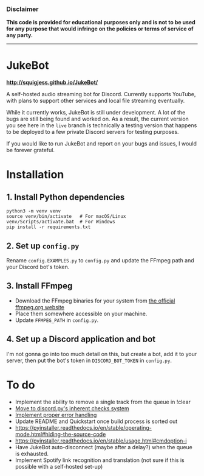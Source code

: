 ### Disclaimer
**This code is provided for educational purposes only and is not to be used for any purpose that would infringe on the policies or terms of service of any party.**

------------------------

# JukeBot

**http://squigjess.github.io/JukeBot/**

A self-hosted audio streaming bot for Discord. Currently supports YouTube, with plans to support other services and local file streaming eventually.

While it currently works, JukeBot is still under development. A lot of the bugs are still being found and worked on. As a result, the current version you see here in the `live` branch is technically a testing version that happens to be deployed to a few private Discord servers for testing purposes.

If you would like to run JukeBot and report on your bugs and issues, I would be forever grateful.

# Installation

## 1. Install Python dependencies
    python3 -m venv venv
    source venv/bin/activate   # For macOS/Linux
    venv/Scripts/activate.bat  # For Windows
    pip install -r requirements.txt

## 2. Set up `config.py`
Rename `config.EXAMPLES.py` to `config.py` and update the FFmpeg path and your Discord bot's token.

## 3. Install FFmpeg
* Download the FFmpeg binaries for your system from [the official ffmpeg.org website](https://ffmpeg.org/download.html)
* Place them somewhere accessible on your machine.
* Update `FFMPEG_PATH` in `config.py`.

## 4. Set up a Discord application and bot
I'm not gonna go into too much detail on this, but create a bot, add it to your server, then put the bot's token in `DISCORD_BOT_TOKEN` in `config.py`.

# To do
* Implement the ability to remove a single track from the queue in !clear
* [Move to discord.py's inherent checks system](https://discordpy.readthedocs.io/en/stable/ext/commands/commands.html?highlight=on_command_error#checks)
* [Implement proper error handling](https://discordpy.readthedocs.io/en/stable/ext/commands/commands.html?highlight=on_command_error#error-handling)
* Update README and Quickstart once build process is sorted out
* https://pyinstaller.readthedocs.io/en/stable/operating-mode.html#hiding-the-source-code
* https://pyinstaller.readthedocs.io/en/stable/usage.html#cmdoption-i
* Have JukeBot auto-disconnect (maybe after a delay?) when the queue is exhausted.
* Implement Spotify link recognition and translation (not sure if this is possible with a self-hosted set-up)
<!-- * ~~Find out why compiled version doesn't launch a terminal window on Linux.~~
* ~~Logfile~~
* ~~Update docstrings~~
* ~~work on build script~~
* ~~Move config to .json in anticipation of exe distribution~~
* ~~Add a way to clear the queue.~~
* ~~Function-ify redundant embed/dialog code in `!play`.~~
* ~~Work on a nicer-looking `!help` command.~~
* ~~Add a pretty `!queue` command.~~
* ~~Set up GitHub Pages website for JukeBot.~~
* ~~Re-implement `!skip`.~~
* ~~PySimpleGUI~~ -->
